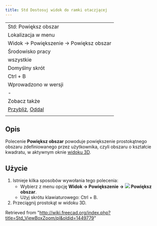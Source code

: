 ```yaml
---
title: Std Dostosuj widok do ramki otaczjącej
---
```

|  |
| --- |
| Std: Powiększ obszar |
| Lokalizacja w menu |
| Widok → Powiększenie → Powiększ obszar |
| Środowisko pracy |
| wszystkie |
| Domyślny skrót |
| Ctrl + B |
| Wprowadzono w wersji |
| - |
| Zobacz także |
| [Przybliż](/Std_ViewZoomIn/pl "Std ViewZoomIn/pl"), [Oddal](/Std_ViewZoomOut/pl "Std ViewZoomOut/pl") |
|  |

## Opis

Polecenie **Powiększ obszar** powoduje powiększenie prostokątnego obszaru zdefiniowanego przez użytkownika, czyli obszaru o kształcie kwadratu, w aktywnym oknie [widoku 3D](/3D_view/pl "3D view/pl").

## Użycie

1. Istnieje kilka sposobów wywołania tego polecenia:
   * Wybierz z menu opcję **Widok → Powiększenie → ![](/images/Std_ViewBoxZoom.svg) Powiększ obszar**.
   * Użyj skrótu klawiaturowego: Ctrl + B.
2. Przeciągnij prostokąt w widoku 3D.

Retrieved from "<http://wiki.freecad.org/index.php?title=Std_ViewBoxZoom/pl&oldid=1449779>"